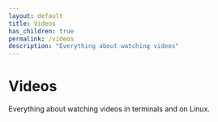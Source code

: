 ```yaml
---
layout: default
title: Videos
has_children: true
permalink: /videos
description: "Everything about watching videos"
---
```


# Videos

Everything about watching videos in terminals and on Linux.
